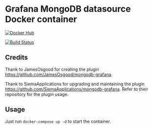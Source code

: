 # Grafana MongoDB datasource Docker container

[![Docker Hub](https://img.shields.io/docker/v/ajeje93/grafana-mongodb?label=Docker%20Hub&sort=date)](https://hub.docker.com/r/ajeje93/grafana-mongodb)

[![Build Status](https://img.shields.io/endpoint.svg?url=https%3A%2F%2Factions-badge.atrox.dev%2Fajeje93%2Fgrafana-mongodb-docker%2Fbadge%3Fref%3Dmaster&style=flat)](https://actions-badge.atrox.dev/ajeje93/grafana-mongodb-docker/goto?ref=master)

## Credits

Thank to JamesOsgood for creating the plugin <https://github.com/JamesOsgood/mongodb-grafana>.

Thank to SiemaApplications for upgrading and maintaining the plugin <https://github.com/SiemaApplications/mongodb-grafana>. Refer to their repository for the plugin usage.

## Usage

Just run `docker-compose up -d` to start the container.
